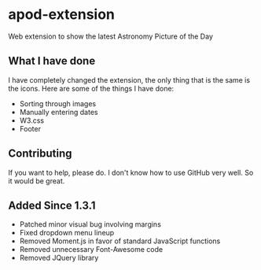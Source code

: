 # apod-extension
Web extension to show the latest Astronomy Picture of the Day

## What I have done
I have completely changed the extension, the only thing that is the same is the icons. Here are some of the things I have done:

- Sorting through images
- Manually entering dates
- W3.css
- Footer

## Contributing
If you want to help, please do. I don't know how to use GitHub very well. So it would be great.

## Added Since 1.3.1
- Patched minor visual bug involving margins
- Fixed dropdown menu lineup
- Removed Moment.js in favor of standard JavaScript functions
- Removed unnecessary Font-Awesome code
- Removed JQuery library

